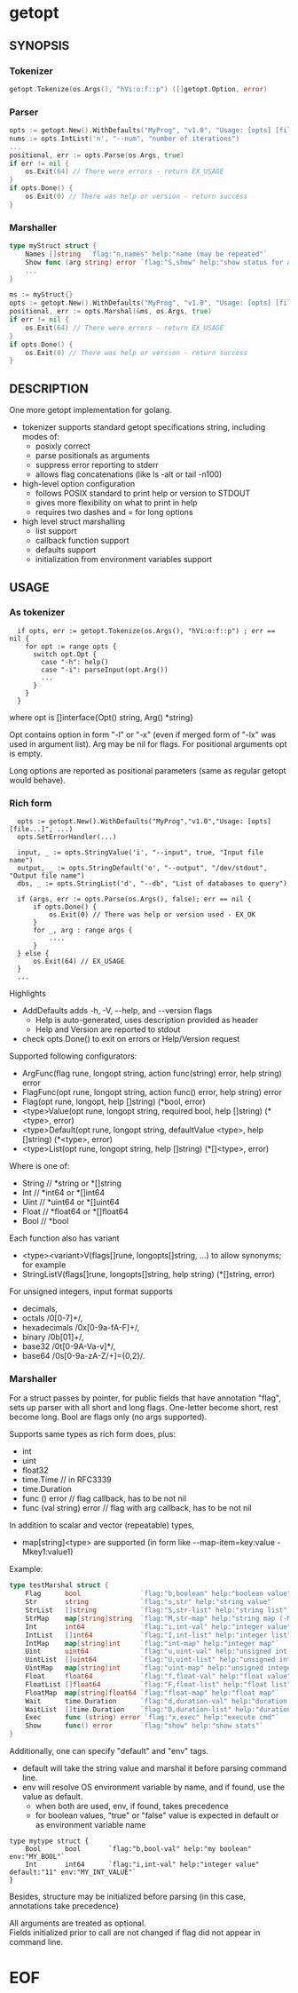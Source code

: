 # getopt

## SYNOPSIS

### Tokenizer

```go
getopt.Tokenize(os.Args(), "hVi:o:f::p") ([]getopt.Option, error)
```

### Parser

```go
opts := getopt.New().WithDefaults("MyProg", "v1.0", "Usage: [opts] [file...]", ...)
nums := opts.IntList('n', "--num", "number of iterations")
...
positional, err := opts.Parse(os.Args, true)
if err != nil {
    os.Exit(64) // There were errors - return EX_USAGE
}
if opts.Done() {
    os.Exit(0) // There was help or version - return success
}
```

### Marshaller

```go
type myStruct struct {
    Names []string  `flag:"n,names" help:"name (may be repeated"`
    Show func (arg string) error `flag:"S,show" help:"show status for arg"`
    ...
}

ms := myStruct{}
opts := getopt.New().WithDefaults("MyProg", "v1.0", "Usage: [opts] [file...]", ...)
positional, err := opts.Marshal(&ms, os.Args, true)
if err != nil {
    os.Exit(64) // There were errors - return EX_USAGE
}
if opts.Done() {
    os.Exit(0) // There was help or version - return success
}
```

## DESCRIPTION

One more getopt implementation for golang.

- tokenizer supports standard getopt specifications string, including modes of:
    - posixly correct
    - parse positionals as arguments
    - suppress error reporting to stderr
    - allows flag concatenations (like ls -alt or tail -n100)
- high-level option configuration
    - follows POSIX standard to print help or version to STDOUT
    - gives more flexibility on what to print in help
    - requires two dashes and = for long options
- high level struct marshalling
    - list support
    - callback function support
    - defaults support
    - initialization from environment variables support

## USAGE

### As tokenizer

````
  if opts, err := getopt.Tokenize(os.Args(), "hVi:o:f::p") ; err == nil {
    for opt := range opts {
      switch opt.Opt {
        case "-h": help()
        case "-i": parseInput(opt.Arg())
        ...
      }
    }
  }
````

where opt is []interface{Opt() string, Arg() *string}

Opt contains option in form "-l" or "-x" (even if merged form of "-lx"
was used in argument list). Arg may be nil for flags. For positional arguments opt is empty.

Long options are reported as positional parameters
(same as regular getopt would behave).

### Rich form

````
  opts := getopt.New().WithDefaults("MyProg","v1.0","Usage: [opts] [file...]", ...)
  opts.SetErrorHandler(...)
  
  input, _ := opts.StringValue('i', "--input", true, "Input file name")
  output, _ := opts.StringDefault('o', "--output", "/dev/stdout", "Output file name")
  dbs, _ := opts.StringList('d', "--db", "List of databases to query")
  
  if (args, err := opts.Parse(os.Args(), false); err == nil {
      if opts.Done() {
          os.Exit(0) // There was help or version used - EX_OK
      }
      for _, arg : range args {
          ....
      }
  } else {
      os.Exit(64) // EX_USAGE
  }
  ...
````

Highlights

- AddDefaults adds -h, -V, --help, and --version flags
    - Help is auto-generated, uses description provided as header
    - Help and Version are reported to stdout
- check opts.Done() to exit on errors or Help/Version request

Supported following configurators:

- ArgFunc(flag rune, longopt string, action func(string) error, help string) error
- FlagFunc(opt rune, longopt string, action func() error, help string) error
- Flag(opt rune, longopt, help []string) (*bool, error)
- &lt;type>Value(opt rune, longopt string, required bool, help []string) (*&lt;type>, error)
- &lt;type>Default(opt rune, longopt string, defaultValue &lt;type>, help []string) (*&lt;type>, error)
- &lt;type>List(opt rune, longopt string, help []string) (*[]&lt;type>, error)

Where <type> is one of:

- String // *string or *[]string
- Int // *int64 or *[]int64
- Uint // *uint64 or *[]uint64
- Float // *float64 or *[]float64
- Bool // *bool

Each function also has variant

- &lt;type>&lt;variant>V(flags[]rune, longopts[]string, ...)
  to allow synonyms; for example
- StringListV(flags[]rune, longopts[]string, help string) (*[]string, error)

For unsigned integers, input format supports

- decimals,
- octals /0[0-7]+/,
- hexadecimals /0x[0-9a-fA-F]+/,
- binary /0b[01]+/,
- base32 /0t[0-9A-Va-v]*/,
- base64 /0s[0-9a-zA-Z/+]={0,2}/.

### Marshaller

For a struct passes by pointer, for public fields that have annotation "flag", sets up parser with all short and long
flags. One-letter become short, rest become long. Bool are flags only (no args supported).

Supports same types as rich form does, plus:

- int
- uint
- float32
- time.Time // in RFC3339
- time.Duration
- func () error // flag callback, has to be not nil
- func (val string) error // flag with arg callback, has to be not nil

In addition to scalar and vector (repeatable) types,

- map[string]&lt;type> are supported (in form like --map-item=key:value -Mkey1:value1)

Example:

```go
type testMarshal struct {
    Flag      bool               `flag:"b,boolean" help:"boolean value"`
    Str       string             `flag:"s,str" help:"string value"`
    StrList   []string           `flag:"S,str-list" help:"string list"`
    StrMap    map[string]string  `flag:"M,str-map" help:"string map (-Mkey:val -M k:v --str-map=ky:vl)"`
    Int       int64              `flag:"i,int-val" help:"integer value"`
    IntList   []int64            `flag:"I,int-list" help:"integer list"`
    IntMap    map[string]int     `flag:"int-map" help:"integer map"`
    Uint      uint64             `flag:"u,uint-val" help:"unsigned int value"`
    UintList  []uint64           `flag:"U,uint-list" help:"unsigned int list"`
    UintMap   map[string]int     `flag:"uint-map" help:"unsigned integer map"`
    Float     float64            `flag:"f,float-val" help:"float value"`
    FloatList []float64          `flag:"F,float-list" help:"float list"`
    FloatMap  map[string]float64 `flag:"float-map" help:"float map"`
    Wait      time.Duration      `flag:"d,duration-val" help:"duration value"`
    WaitList  []time.Duration    `flag:"D,duration-list" help:"duration list"`
    Exec      func (string) error `flag:"x,exec" help:"execute cmd"`
    Show      func() error       `flag:"show" help:"show stats"`
}
```

Additionally, one can specify "default" and "env" tags.

- default will take the string value and marshal it before parsing command line.
- env will resolve OS environment variable by name, and if found, use the value as default.
  - when both are used, env, if found, takes precedence
  - for boolean values, "true" or "false" value is expected in default or as environment variable name

```golang
type mytype struct {
    Bool      bool       `flag:"b,bool-val" help:"my boolean" env:"MY_BOOL"`
    Int       int64      `flag:"i,int-val" help:"integer value" default:"11" env:"MY_INT_VALUE"`
}

```

Besides, structure may be initialized before parsing (in this case, annotations take precedence)

All arguments are treated as optional.  
Fields initialized prior to call are not changed if flag did not appear in command line.

# EOF

